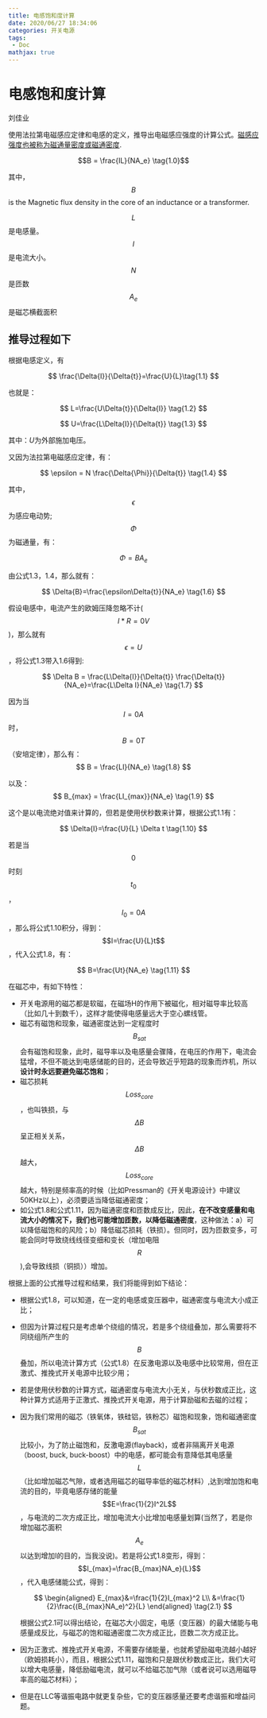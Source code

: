 ```yaml
---
title: 电感饱和度计算
date: 2020/06/27 18:34:06
categories: 开关电源
tags:
 - Doc
mathjax: true
---
```


# 电感饱和度计算

刘佳业

使用法拉第电磁感应定律和电感的定义，推导出电磁感应强度的计算公式。[磁感应强度也被称为磁通量密度或磁通密度](https://en.wikipedia.org/wiki/Magnetic_field#The_B-field).

$$B = \frac{IL}{NA_e} \tag{1.0}$$

其中，$$B$$ is the Magnetic flux density in the core of an inductance or a transformer.

$$L$$ 是电感量。  
$$I$$ 是电流大小。  
$$N$$ 是匝数  
$$A_e$$ 是磁芯横截面积

<!-- more -->

## 推导过程如下

根据电感定义，有

$$
\frac{\Delta{I}}{\Delta{t}}=\frac{U}{L}\tag{1.1}
$$

也就是：

$$
L=\frac{U\Delta{t}}{\Delta{I}} \tag{1.2}
$$

$$
U=\frac{L\Delta{I}}{\Delta{t}} \tag{1.3}
$$

其中：$U$为外部施加电压。

又因为法拉第电磁感应定律，有：

$$
\epsilon = N \frac{\Delta{\Phi}}{\Delta{t}} \tag{1.4}
$$

其中，$$\epsilon$$为感应电动势;$$\Phi$$为磁通量，有：

$$
\Phi = BA_e \tag{1.5}
$$

由公式1.3，1.4，那么就有：

$$
\Delta{B}=\frac{\epsilon\Delta{t}}{NA_e} \tag{1.6}
$$

假设电感中，电流产生的欧姆压降忽略不计($$I*R=0V$$)，那么就有$$\epsilon = U$$，将公式1.3带入1.6得到:

$$
\Delta B = \frac{L\Delta{I}}{\Delta{t}} \frac{\Delta{t}}{NA_e}=\frac{L\Delta I}{NA_e} \tag{1.7}
$$

因为当$$I=0A$$时，$$B=0T$$（安培定律），那么有：
$$
B = \frac{LI}{NA_e} \tag{1.8}
$$

以及：
$$
B_{max} = \frac{LI_{max}}{NA_e} \tag{1.9}
$$

这个是以电流绝对值来计算的，但若是使用伏秒数来计算，根据公式1.1有：

$$
\Delta{I}=\frac{U}{L} \Delta t \tag{1.10}
$$

若是当$$0$$时刻$$t_0$$，$$I_0=0A$$，那么将公式1.10积分，得到：$$I=\frac{U}{L}t$$，代入公式1.8，有：

$$
B=\frac{Ut}{NA_e} \tag{1.11}
$$

在磁芯中，有如下特性：

- 开关电源用的磁芯都是软磁，在磁场H的作用下被磁化，相对磁导率比较高（比如几十到数千），这样才能使得电感量远大于空心螺线管。
- 磁芯有磁饱和现象，磁通密度达到一定程度时$$B_{sat}$$会有磁饱和现象，此时，磁导率以及电感量会骤降，在电压的作用下，电流会猛增，不但不能达到电感储能的目的，还会导致近乎短路的现象而炸机，所以**设计时永远要避免磁芯饱和**；
- 磁芯损耗$$Loss_{core}$$，也叫铁损，与$$\Delta B$$呈正相关关系，$$\Delta B$$越大，$$Loss_{core}$$越大，特别是频率高的时候（比如Pressman的《开关电源设计》中建议50KHz以上），必须要适当降低磁通密度；
- 如公式1.8和公式1.11，因为磁通密度和匝数成反比，因此，**在不改变感量和电流大小的情况下，我们也可能增加匝数，以降低磁通密度**，这种做法：a）可以降低磁饱和的风险；b）降低磁芯损耗（铁损）。但同时，因为匝数变多，可能会同时导致绕线线径变细和变长（增加电阻$$R$$),会导致线损（铜损））增加。

根据上面的公式推导过程和结果，我们将能得到如下结论：

- 根据公式1.8，可以知道，在一定的电感或变压器中，磁通密度与电流大小成正比；
- 但因为计算过程只是考虑单个绕组的情况，若是多个绕组叠加，那么需要将不同绕组所产生的$$B$$叠加，所以电流计算方式（公式1.8）在反激电源以及电感中比较常用，但在正激式、推挽式开关电源中比较少用；
- 若是使用伏秒数的计算方式，磁通密度与电流大小无关，与伏秒数成正比，这种计算方式适用于正激式、推挽式开关电源，用于计算励磁和去磁的过程；
- 因为我们常用的磁芯（铁氧体，铁硅铝，铁粉芯）磁饱和现象，饱和磁通密度$$B_{sat}$$比较小，为了防止磁饱和，反激电源(flayback)，或者非隔离开关电源（boost, buck, buck-boost）中的电感，都可能会有意降低其电感量$$L$$（比如增加磁芯气隙，或者选用磁芯的磁导率低的磁芯材料）,达到增加饱和电流的目的，毕竟电感存储的能量$$E=\frac{1}{2}I^2L$$，与电流的二次方成正比，增加电流大小比增加电感量划算(当然了，若是你增加磁芯面积$$A_e$$以达到增加I的目的，当我没说)。若是将公式1.8变形，得到：$$I_{max}=\frac{B_{max}NA_e}{L}$$，代入电感储能公式，得到：

  $$
  \begin{aligned}
  E_{max}&=\frac{1}{2}I_{max}^2 L\\
  &=\frac{1}{2}\frac{(B_{max}NA_e)^2}{L}
  \end{aligned} \tag{2.1}
  $$

  根据公式2.1可以得出结论，在磁芯大小固定，电感（变压器）的最大储能与电感量成反比，与磁芯的饱和磁通密度二次方成正比，匝数二次方成正比。
- 因为正激式、推挽式开关电源，不需要存储能量，也就希望励磁电流越小越好（欧姆损耗小），而且，根据公式1.11，磁饱和只是跟伏秒数成正比，我们大可以增大电感量，降低励磁电流，就可以不给磁芯加气隙（或者说可以选用磁导率高的磁芯材料）；
- 但是在LLC等谐振电路中就更复杂些，它的变压器感量还要考虑谐振和增益问题。
